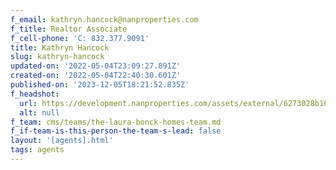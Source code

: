 ```yaml
---
f_email: kathryn.hancock@nanproperties.com
f_title: Realtor Associate
f_cell-phone: 'C: 832.377.9091'
title: Kathryn Hancock
slug: kathryn-hancock
updated-on: '2022-05-04T23:09:27.891Z'
created-on: '2022-05-04T22:40:30.601Z'
published-on: '2023-12-05T18:21:52.835Z'
f_headshot:
  url: https://development.nanproperties.com/assets/external/6273028b160a553d2f30675d_hancock2c20kathryn.jpeg
  alt: null
f_team: cms/teams/the-laura-bonck-homes-team.md
f_if-team-is-this-person-the-team-s-lead: false
layout: '[agents].html'
tags: agents
---
```



